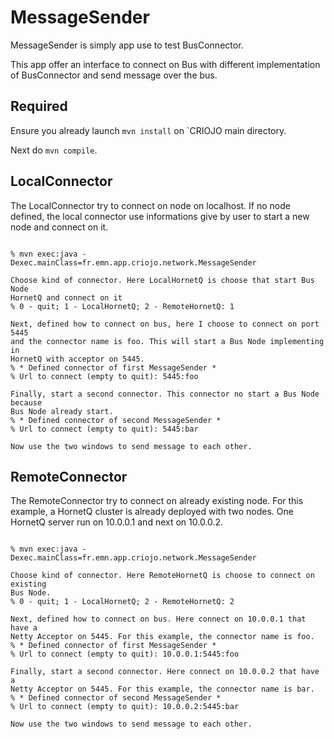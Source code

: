 # MessageSender
MessageSender is simply app use to test BusConnector.

This app offer an interface to connect on Bus with different implementation of
BusConnector and send message over the bus.

## Required

Ensure you already launch ```mvn install``` on `CRIOJO main directory.

Next do ```mvn compile```.

## LocalConnector

The LocalConnector try to connect on node on localhost. If no node defined, the
local connector use informations give by user to start a new node and connect
on it.

<pre><code>
% mvn exec:java -Dexec.mainClass=fr.emn.app.criojo.network.MessageSender

Choose kind of connector. Here LocalHornetQ is choose that start Bus Node
HornetQ and connect on it
% 0 - quit; 1 - LocalHornetQ; 2 - RemoteHornetQ: 1

Next, defined how to connect on bus, here I choose to connect on port 5445
and the connector name is foo. This will start a Bus Node implementing in
HornetQ with acceptor on 5445.
% * Defined connector of first MessageSender *
% Url to connect (empty to quit): 5445:foo

Finally, start a second connector. This connector no start a Bus Node because
Bus Node already start.
% * Defined connector of second MessageSender *
% Url to connect (empty to quit): 5445:bar

Now use the two windows to send message to each other.
</code></pre>

## RemoteConnector

The RemoteConnector try to connect on already existing node. For this example,
a HornetQ cluster is already deployed with two nodes. One HornetQ server run
on 10.0.0.1 and next on 10.0.0.2.

<pre><code>
% mvn exec:java -Dexec.mainClass=fr.emn.app.criojo.network.MessageSender

Choose kind of connector. Here RemoteHornetQ is choose to connect on existing
Bus Node.
% 0 - quit; 1 - LocalHornetQ; 2 - RemoteHornetQ: 2

Next, defined how to connect on bus. Here connect on 10.0.0.1 that have a
Netty Acceptor on 5445. For this example, the connector name is foo.
% * Defined connector of first MessageSender *
% Url to connect (empty to quit): 10.0.0.1:5445:foo

Finally, start a second connector. Here connect on 10.0.0.2 that have a 
Netty Acceptor on 5445. For this example, the connector name is bar.
% * Defined connector of second MessageSender *
% Url to connect (empty to quit): 10.0.0.2:5445:bar

Now use the two windows to send message to each other.
</code></pre>

